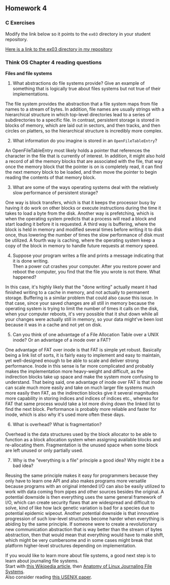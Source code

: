 ## Homework 4

### C Exercises

Modify the link below so it points to the `ex03` directory in your
student repository.

[Here is a link to the ex03 directory in my repository](https://github.com/kzhang8850/ExercisesInC/tree/master/exercises/ex02.5)

### Think OS Chapter 4 reading questions

**Files and file systems**

1) What abstractions do file systems provide?  Give an example of something that is logically
true about files systems but not true of their implementations.

The file system provides the abstraction that a file system maps from file names to a stream of bytes. In addition, file names are usually strings with a hierarchical structure in which top-level directories lead to a series of subdirectories to a specific file. In contrast, persistent storage is stored in blocks of memory, which are laid out in sectors, and then tracks, and then circles on platters, so the hierarchical structure is incredibly more complex.

2) What information do you imagine is stored in an `OpenFileTableEntry`?

An OpenFileTableEntry most likely holds a pointer that references the character in the file that is currently of interest. In addition, it might also hold a record of all the memory blocks that are associated with the file, that way once the memory block that the pointer is on is completely read, it can find the next memory block to be loaded, and then move the pointer to begin reading the contents of that memory block.

3) What are some of the ways operating systems deal with the relatively slow performance of persistent storage?

One way is block transfers, which is that it keeps the processor busy by having it do work on other blocks or execute instructions during the time it takes to load a byte from the disk. Another way is prefetching, which is when the operating system predicts that a process will read a block and start loading it before it is requested. A third way is buffering, where the block is held in memory and modified several times before writing it to disk once, thus lowering the number of times the slow performance of disk must be utilized. A fourth way is caching, where the operating system keep a copy of the block in memory to handle future requests at memory speed.

4) Suppose your program writes a file and prints a message indicating that it is done writing.  
Then a power cut crashes your computer.  After you restore power and reboot the computer, you find that the
file you wrote is not there.  What happened?

In this case, it's highly likely that the "done writing" actually meant it had finished writing to a cache in memory, and not actually to permanent storage. Buffering is a similar problem that could also cause this issue. In that case, since your saved changes are all still in memory because the operating system is trying to limit the number of times it calls on the disk, when your computer reboots, it's very possible that it shut down while all your changes were actually still in memory, so your data might've been lost because it was in a cache and not yet on disk.

5) Can you think of one advantage of a File Allocation Table over a UNIX inode?  Or an advantage of a inode over a FAT?

One advantage of FAT over inode is that FAT is simple yet robust. Basically being a link list of sorts, it is fairly easy to implement and easy to maintain, yet well-designed enough to be able to scale and deliver strong performance. Inode in this sense is far more complicated and probably makes the implementation more heavy-weight and difficult, as the indirection blocks take up space and make the system more confusing to understand. That being said, one advantage of inode over FAT is that inode can scale much more easily and take on much larger file systems much more easily then FAT, as the indirection blocks give it several magnitudes more capability in storing indices and indices of indices etc., whereas for FAT that same process would take a lot more diving down the linked list to find the next block. Performance is probably more reliable and faster for inode, which is also why it's used more often these days.

6) What is overhead?  What is fragmentation?

Overhead is the data structures used by the block allocator to be able to function as a block allocation system when assigning available blocks and re-allocating them. Fragmentation is the unused space when some block are left unused or only partially used.

7) Why is the "everything is a file" principle a good idea?  Why might it be a bad idea?

Reusing the same principle makes it easy for programmers because they only have to learn one API and also makes programs more versatile because programs with an original intended I/O can also be easily utilized to work with data coming from pipes and other sources besides the original. A potential downside is then everything uses the same general framework of I/O, which can create security flaws that are widespread and difficult to solve, kind of like how lack genetic variation is bad for a species due to potential epidemic wipeout. Another potential downside is that innovative progression of  such low-level structures  become harder when everything is abiding by the same principle. If someone were to create a revolutionary new communication abstraction that is way better than the stream of bytes abstraction, then that would mean that everything would have to make shift, which might be very cumbersome and in some cases might break that platform higher-level structures depending on implementation.

If you would like to learn more about file systems, a good next step is to learn about journaling file systems.  
Start with [this Wikipedia article](https://en.wikipedia.org/wiki/Journaling_file_system), then
[Anatomy of Linux Journaling File Systems](http://www.ibm.com/developerworks/library/l-journaling-filesystems/index.html).  
Also consider reading [this USENIX paper](https://www.usenix.org/legacy/event/usenix05/tech/general/full_papers/prabhakaran/prabhakaran.pdf).
